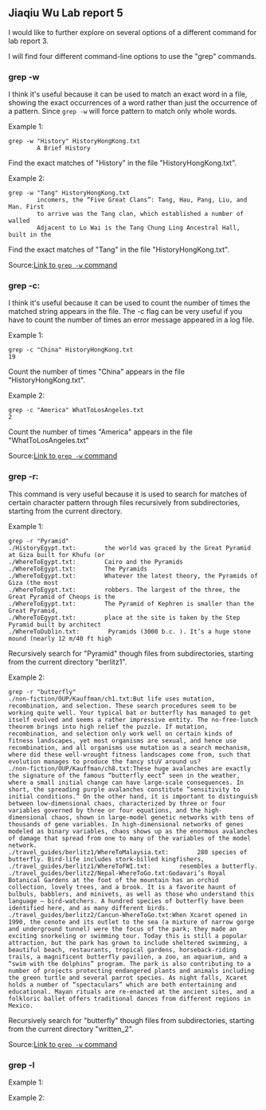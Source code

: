 ## Jiaqiu Wu Lab report 5

I would like to further explore on several options of a different command for lab report 3.

I will find four different command-line options to use the "grep" commands.

### grep -w

I think it's useful because it can be used to match an exact word in a file, showing the exact occurrences of a word rather than just the occurrence of a pattern. Since `grep -w` will force pattern to match only whole words.

Example 1:

```
grep -w "History" HistoryHongKong.txt 
        A Brief History
```

Find the exact matches of "History" in the file "HistoryHongKong.txt".

Example 2:

```
grep -w "Tang" HistoryHongKong.txt
        incomers, the “Five Great Clans”: Tang, Hau, Pang, Liu, and Man. First
        to arrive was the Tang clan, which established a number of walled
        Adjacent to Lo Wai is the Tang Chung Ling Ancestral Hall, built in the
```

Find the exact matches of "Tang" in the file "HistoryHongKong.txt".

Source:[Link to `grep -w` command](https://www.freecodecamp.org/news/grep-command-in-linux-usage-options-and-syntax-examples/)


### grep -c:

I think it's useful because it can be used to count the number of times the matched string appears in the file. The -c flag can be very useful if you have to count the number of times an error message appeared in a log file.

Example 1:

```
grep -c "China" HistoryHongKong.txt 
19
```

Count the number of times "China" appears in the file "HistoryHongKong.txt".

Example 2:

```
grep -c "America" WhatToLosAngeles.txt 
2
```

Count the number of times "America" appears in the file "WhatToLosAngeles.txt"

Source:[Link to `grep -w` command](https://www.freecodecamp.org/news/grep-command-in-linux-usage-options-and-syntax-examples/)


### grep -r:

This command is very useful because it is used to search for matches of certain character pattern through files recursively from subdirectories, starting from the current directory. 

Example 1:

```
grep -r "Pyramid"                                                                                  
./HistoryEgypt.txt:        the world was graced by the Great Pyramid at Giza built for Khufu (or
./WhereToEgypt.txt:        Cairo and the Pyramids
./WhereToEgypt.txt:        The Pyramids
./WhereToEgypt.txt:        Whatever the latest theory, the Pyramids of Giza (the most
./WhereToEgypt.txt:        robbers. The largest of the three, the Great Pyramid of Cheops is the
./WhereToEgypt.txt:        The Pyramid of Kephren is smaller than the Great Pyramid,
./WhereToEgypt.txt:        place at the site is taken by the Step Pyramid built by architect
./WhereToDublin.txt:        Pyramids (3000 b.c. ). It’s a huge stone mound (nearly 12 m/40 ft high
```

Recursively search for "Pyramid" though files from subdirectories, starting from the current directory "berlitz1".

Example 2:

```
grep -r "butterfly"
./non-fiction/OUP/Kauffman/ch1.txt:But life uses mutation, recombination, and selection. These search procedures seem to be working quite well. Your typical bat or butterfly has managed to get itself evolved and seems a rather impressive entity. The no-free-lunch theorem brings into high relief the puzzle. If mutation, recombination, and selection only work well on certain kinds of fitness landscapes, yet most organisms are sexual, and hence use recombination, and all organisms use mutation as a search mechanism, where did these well-wrought fitness landscapes come from, such that evolution manages to produce the fancy stuV around us?
./non-fiction/OUP/Kauffman/ch8.txt:These huge avalanches are exactly the signature of the famous “butterfly eect” seen in the weather, where a small initial change can have large-scale consequences. In short, the spreading purple avalanches constitute “sensitivity to initial conditions.” On the other hand, it is important to distinguish between low-dimensional chaos, characterized by three or four variables governed by three or four equations, and the high-dimensional chaos, shown in large-model genetic networks with tens of thousands of gene variables. In high-dimensional networks of genes modeled as binary variables, chaos shows up as the enormous avalanches of damage that spread from one to many of the variables of the model network.
./travel_guides/berlitz1/WhereToMalaysia.txt:        280 species of butterfly. Bird-life includes stork-billed kingfishers,
./travel_guides/berlitz1/WhereToFWI.txt:        resembles a butterfly.
./travel_guides/berlitz2/Nepal-WhereToGo.txt:Godavari’s Royal Botanical Gardens at the foot of the mountain has an orchid collection, lovely trees, and a brook. It is a favorite haunt of bulbuls, babblers, and minivets, as well as those who understand this language — bird-watchers. A hundred species of butterfly have been identified here, and as many different birds.
./travel_guides/berlitz2/Cancun-WhereToGo.txt:When Xcaret opened in 1990, the cenote and its outlet to the sea (a mixture of narrow gorge and underground tunnel) were the focus of the park; they made an exciting snorkeling or swimming tour. Today this is still a popular attraction, but the park has grown to include sheltered swimming, a beautiful beach, restaurants, tropical gardens, horseback-riding trails, a magnificent butterfly pavilion, a zoo, an aquarium, and a “swim with the dolphins” program. The park is also contributing to a number of projects protecting endangered plants and animals including the green turtle and several parrot species. As night falls, Xcaret holds a number of “spectaculars” which are both entertaining and educational. Mayan rituals are re-enacted at the ancient sites, and a folkloric ballet offers traditional dances from different regions in Mexico.
```

Recursively search for "butterfly" though files from subdirectories, starting from the current directory "written_2".

Source:[Link to `grep -w` command](https://www.cyberciti.biz/faq/howto-use-grep-command-in-linux-unix/)


### grep -l

Example 1:

Example 2:
